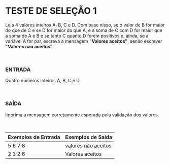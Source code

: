 ﻿# TESTE DE SELEÇÃO 1

Leia 4 valores inteiros A, B, C e D. Com base nisso, se o valor de B for maior do que de C e se D for maior do que A, e a soma de C com D for maior que a soma de A e B e se tanto C quanto D forem positivos e, ainda, se a variável A for par, escreva a mensagem **"Valores aceitos"**, senão escrever **"Valores nao aceitos"**.

<br/>

### ENTRADA

Quatro números inteiros A, B, C e D.

<br/>

### SAÍDA

Imprima a mensagem corretamente esperada pela validação dos valores.

<br/>

| Exemplos de Entrada | Exemplos de Saída   |
| ------------------- | ------------------- |
| 5 6 7 8             | valores nao aceitos |
| 2 3 2 6             | Valores aceitos     |

